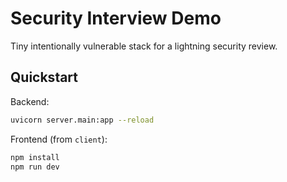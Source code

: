 # Security Interview Demo

Tiny intentionally vulnerable stack for a lightning security review. 

## Quickstart

Backend:

```bash
uvicorn server.main:app --reload
```

Frontend (from `client`):

```bash
npm install
npm run dev
```
